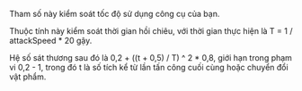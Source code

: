 Tham số này kiểm soát tốc độ sử dụng công cụ của bạn.

Thuộc tính này kiểm soát thời gian hồi chiêu,
với thời gian thực hiện là T = 1 / attackSpeed * 20 gậy.

Hệ số sát thương sau đó là 0,2 + ((t + 0,5) / T) ^ 2 * 0,8,
giới hạn trong phạm vi 0,2 - 1, trong đó t là số
tích kể từ lần tấn công cuối cùng hoặc chuyển đổi vật phẩm.
